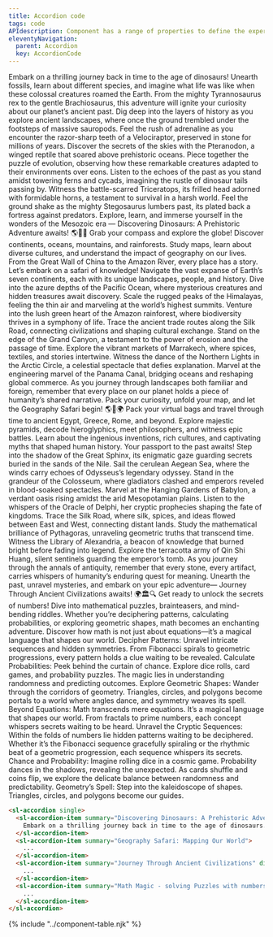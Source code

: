 ```yaml
---
title: Accordion code
tags: code
APIdescription: Component has a range of properties to define the experience in different use cases.
eleventyNavigation:
  parent: Accordion
  key: AccordionCode
---
```

<section>
<div class="ds-example">

<sl-accordion single style="inline-size: 50rem;">
  <sl-accordion-item summary="Discovering Dinosaurs: A Prehistoric Adventure">
    Embark on a thrilling journey back in time to the age of dinosaurs! Unearth fossils, learn about different
    species, and imagine what life was like when these colossal creatures roamed the Earth. From the mighty
    Tyrannosaurus rex to the gentle Brachiosaurus, this adventure will ignite your curiosity about our planet’s
    ancient past. Dig deep into the layers of history as you explore ancient landscapes, where once the ground
    trembled under the footsteps of massive sauropods. Feel the rush of adrenaline as you encounter the
    razor-sharp teeth of a Velociraptor, preserved in stone for millions of years. Discover the secrets of the
    skies with the Pteranodon, a winged reptile that soared above prehistoric oceans. Piece together the puzzle of
    evolution, observing how these remarkable creatures adapted to their environments over eons. Listen to the
    echoes of the past as you stand amidst towering ferns and cycads, imagining the rustle of dinosaur tails
    passing by. Witness the battle-scarred Triceratops, its frilled head adorned with formidable horns, a
    testament to survival in a harsh world. Feel the ground shake as the mighty Stegosaurus lumbers past, its
    plated back a fortress against predators. Explore, learn, and immerse yourself in the wonders of the Mesozoic
    era — Discovering Dinosaurs: A Prehistoric Adventure awaits! 🌎🦕🌿
  </sl-accordion-item>
  <sl-accordion-item summary="Geography Safari: Mapping Our World">
    Grab your compass and explore the globe! Discover continents, oceans, mountains, and rainforests. Study maps,
    learn about diverse cultures, and understand the impact of geography on our lives. From the Great Wall of
    China to the Amazon River, every place has a story. Let’s embark on a safari of knowledge! Navigate the vast
    expanse of Earth’s seven continents, each with its unique landscapes, people, and history. Dive into the azure
    depths of the Pacific Ocean, where mysterious creatures and hidden treasures await discovery. Scale the rugged
    peaks of the Himalayas, feeling the thin air and marveling at the world’s highest summits. Venture into the
    lush green heart of the Amazon rainforest, where biodiversity thrives in a symphony of life. Trace the ancient
    trade routes along the Silk Road, connecting civilizations and shaping cultural exchange. Stand on the edge of
    the Grand Canyon, a testament to the power of erosion and the passage of time. Explore the vibrant markets of
    Marrakech, where spices, textiles, and stories intertwine. Witness the dance of the Northern Lights in the
    Arctic Circle, a celestial spectacle that defies explanation. Marvel at the engineering marvel of the Panama
    Canal, bridging oceans and reshaping global commerce. As you journey through landscapes both familiar and
    foreign, remember that every place on our planet holds a piece of humanity’s shared narrative. Pack your
    curiosity, unfold your map, and let the Geography Safari begin! 🌎🌿🌍
  </sl-accordion-item>
  <sl-accordion-item summary="Journey Through Ancient Civilizations" disabled>
    Pack your virtual bags and travel through time to ancient Egypt, Greece, Rome, and beyond. Explore majestic
    pyramids, decode hieroglyphics, meet philosophers, and witness epic battles. Learn about the ingenious
    inventions, rich cultures, and captivating myths that shaped human history. Your passport to the past awaits!
    Step into the shadow of the Great Sphinx, its enigmatic gaze guarding secrets buried in the sands of the Nile.
    Sail the cerulean Aegean Sea, where the winds carry echoes of Odysseus’s legendary odyssey. Stand in the
    grandeur of the Colosseum, where gladiators clashed and emperors reveled in blood-soaked spectacles. Marvel at
    the Hanging Gardens of Babylon, a verdant oasis rising amidst the arid Mesopotamian plains. Listen to the
    whispers of the Oracle of Delphi, her cryptic prophecies shaping the fate of kingdoms. Trace the Silk Road,
    where silk, spices, and ideas flowed between East and West, connecting distant lands. Study the mathematical
    brilliance of Pythagoras, unraveling geometric truths that transcend time. Witness the Library of Alexandria,
    a beacon of knowledge that burned bright before fading into legend. Explore the terracotta army of Qin Shi
    Huang, silent sentinels guarding the emperor’s tomb. As you journey through the annals of antiquity, remember
    that every stone, every artifact, carries whispers of humanity’s enduring quest for meaning. Unearth the past,
    unravel mysteries, and embark on your epic adventure— Journey Through Ancient Civilizations awaits! 🌍🏛️🔍
  </sl-accordion-item>
  <sl-accordion-item summary="Math Magic - solving Puzzles with numbers">
    Get ready to unlock the secrets of numbers! Dive into mathematical puzzles, brainteasers, and mind-bending
    riddles. Whether you’re deciphering patterns, calculating probabilities, or exploring geometric shapes, math
    becomes an enchanting adventure. Discover how math is not just about equations—it’s a magical language that
    shapes our world. Decipher Patterns: Unravel intricate sequences and hidden symmetries. From Fibonacci spirals
    to geometric progressions, every pattern holds a clue waiting to be revealed. Calculate Probabilities: Peek
    behind the curtain of chance. Explore dice rolls, card games, and probability puzzles. The magic lies in
    understanding randomness and predicting outcomes. Explore Geometric Shapes: Wander through the corridors of
    geometry. Triangles, circles, and polygons become portals to a world where angles dance, and symmetry weaves
    its spell. Beyond Equations: Math transcends mere equations. It’s a magical language that shapes our world.
    From fractals to prime numbers, each concept whispers secrets waiting to be heard. Unravel the Cryptic
    Sequences: Within the folds of numbers lie hidden patterns waiting to be deciphered. Whether it’s the
    Fibonacci sequence gracefully spiraling or the rhythmic beat of a geometric progression, each sequence
    whispers its secrets. Chance and Probability: Imagine rolling dice in a cosmic game. Probability dances in the
    shadows, revealing the unexpected. As cards shuffle and coins flip, we explore the delicate balance between
    randomness and predictability. Geometry’s Spell: Step into the kaleidoscope of shapes. Triangles, circles, and
    polygons become our guides.
  </sl-accordion-item>
</sl-accordion>

</div>

<div class="ds-code">

  ```html
<sl-accordion single>
    <sl-accordion-item summary="Discovering Dinosaurs: A Prehistoric Adventure">
      Embark on a thrilling journey back in time to the age of dinosaurs...
    </sl-accordion-item>
    <sl-accordion-item summary="Geography Safari: Mapping Our World">
      ...
    </sl-accordion-item>
    <sl-accordion-item summary="Journey Through Ancient Civilizations" disabled>
      ...
    </sl-accordion-item>
    <sl-accordion-item summary="Math Magic - solving Puzzles with numbers">
      ...
    </sl-accordion-item>
</sl-accordion>
  ```

</div>
</section>  
<ds-install-info link-in-navigation package="accordion"></ds-install-info>
{% include "../component-table.njk" %}
